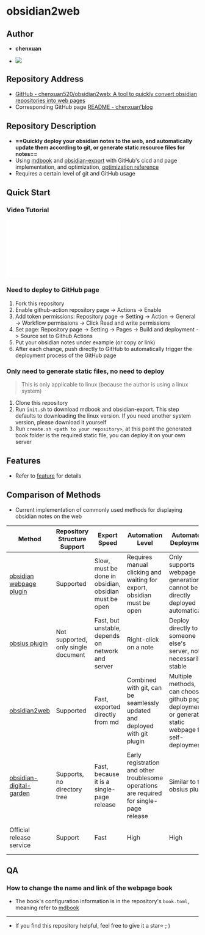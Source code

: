 # obsidian2web
## Author
- **chenxuan**

- ![](http://cdn.androidftp.top/pic/chenxuanweb/dog.png)
## Repository Address
- [GitHub - chenxuan520/obsidian2web: A tool to quickly convert obsidian repositories into web pages](https://github.com/chenxuan520/obsidian2web)
- Corresponding GitHub page [README - chenxuan'blog](https://chenxuan520.github.io/obsidian2web/)
## Repository Description
- **==Quickly deploy your obsidian notes to the web, and automatically update them according to git, or generate static resource files for notes==**
- Using [mdbook](https://github.com/rust-lang/mdBook) and [obsidian-export](https://github.com/zoni/obsidian-export) with GitHub's cicd and page implementation, and optimization, [optimization reference](./info/feature.md)
- Requires a certain level of git and GitHub usage
## Quick Start
### Video Tutorial

<iframe src="//player.bilibili.com/player.html?isOutside=true&aid=1856089767&bvid=BV1yW421R7iC&cid=1614183558&p=1" scrolling="no" border="0" frameborder="no" framespacing="0" allowfullscreen="true"></iframe>

### Need to deploy to GitHub page
1. Fork this repository
2. Enable github-action repository page -> Actions -> Enable
3. Add token permissions: Repository page -> Setting -> Action -> General -> Workflow permissions -> Click Read and write permissions
4. Set page: Repository page -> Setting -> Pages -> Build and deployment -> Source set to Github Actions
5. Put your obsidian notes under example (or copy or link)
6. After each change, push directly to GitHub to automatically trigger the deployment process of the GitHub page
### Only need to generate static files, no need to deploy
> This is only applicable to linux (because the author is using a linux system)
1. Clone this repository
2. Run `init.sh` to download mdbook and obsidian-export. This step defaults to downloading the linux version. If you need another system version, please download it yourself
3. Run `create.sh <path to your repository>`, at this point the generated book folder is the required static file, you can deploy it on your own server
## Features
- Refer to [feature](./info/feature.en.md) for details
## Comparison of Methods
- Current implementation of commonly used methods for displaying obsidian notes on the web

| Method                                                                                 | Repository Structure Support        | Export Speed                                          | Automation Level                                                                         | Automated Deployment                                                                                | Feature Completeness Support                      | Domestic Access                                               | Free               |
| ------                                                                                 | ---------------------------         | -------------                                         | -----------------                                                                        | -------------------                                                                                 | --------------------------                        | ---------------                                               | ----               |
| [obsidian webpage plugin](https://github.com/KosmosisDire/obsidian-webpage-export)<br> | Supported                           | Slow, must be done in obsidian, obsidian must be open | Requires manual clicking and waiting for export, obsidian must be open                   | Only supports webpage generation, cannot be directly deployed automatically                         | Almost complete support for all obsidian features | Slow loading due to slow css resources                        | Free               |
| [obsius plugin](https://zhuanlan.zhihu.com/p/500854527)                                | Not supported, only single document | Fast, but unstable, depends on network and server     | Right-click on a note                                                                    | Deploy directly to someone else's server, not necessarily stable                                    | Basic support for obsidian features               | Unstable, as it is a foreign website                          | Free, but unstable |
| [obsidian2web](https://chenxuan520.github.io/obsidian2web/)                            | Supported                           | Fast, exported directly from md                       | Combined with git, can be seamlessly updated and deployed with git plugin                | Multiple methods, can choose github page deployment, or generate static webpage for self-deployment | Basic support for obsidian features               | All css and js files are built-in, fast loading               | Free               |
| [obsidian-digital-garden](https://github.com/oleeskild/Obsidian-Digital-Garden)        | Supports, no directory tree         | Fast, because it is a single-page release             | Early registration and other troublesome operations are required for single-page release | Similar to the obsius plugin                                                                        | Supports basic obsidian features                  | Slow loading speed due to referencing some slow css resources | Free               |
| Official release service                                                               | Support                             | Fast                                                  | High                                                                                     | High                                                                                                | Supports all features                             | Normal, loading speed is acceptable                           | $8 per month       |


## QA
### How to change the name and link of the webpage book
- The book's configuration information is in the repository's `book.toml`, meaning refer to [mdbook](https://hellowac.github.io/mdbook-doc-zh/index.html)

---
- If you find this repository helpful, feel free to give it a star⭐  ; )
